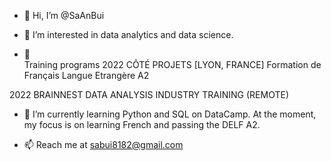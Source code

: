 - 👋 Hi, I’m @SaAnBui

- 👀 I’m interested in data analytics and data science.
- :school:  
Training programs
2022 
CÔTÉ PROJETS [LYON, FRANCE]
Formation de Français Langue Etrangère A2 

2022 
BRAINNEST DATA ANALYSIS INDUSTRY TRAINING (REMOTE)
    
- 🌱 I’m currently learning Python and SQL on DataCamp. At the moment, my focus is on learning French and passing the DELF A2. 

- 📫 Reach me at sabui8182@gmail.com 


